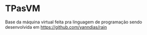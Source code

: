 # TPasVM
Base da máquina virtual feita pra linguagem de programação sendo desenvolvida em https://github.com/yanndias/rain
